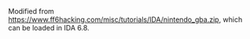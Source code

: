Modified from https://www.ff6hacking.com/misc/tutorials/IDA/nintendo_gba.zip, which can be loaded in IDA 6.8.